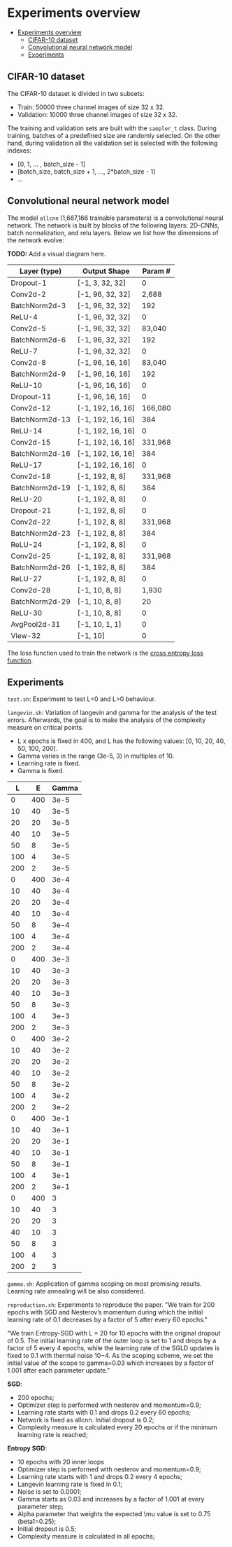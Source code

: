 # Experiments overview

- [Experiments overview](#experiments-overview)
  - [CIFAR-10 dataset](#cifar-10-dataset)
  - [Convolutional neural network model](#convolutional-neural-network-model)
  - [Experiments](#experiments)

## CIFAR-10 dataset

The CIFAR-10 dataset is divided in two subsets:

* Train: 50000 three channel images of size 32 x 32.
* Validation: 10000 three channel images of size 32 x 32.

The training and validation sets are built with the `sampler_t` class. During training, batches of a predefined size are randomly selected. On the other hand, during validation all the validation set is selected with the following indexes:

* [0, 1, ... , batch\_size - 1]
* [batch\_size, batch\_size + 1, ..., 2*batch\_size - 1]
* ...

## Convolutional neural network model

The model `allcnn` (1,667,166 trainable parameters) is a convolutional neural network. The network is built by blocks of the following layers: 2D-CNNs, batch normalization, and relu layers. Below we list how the dimensions of the network evolve:

**TODO:** Add a visual diagram here.

|Layer (type) |              Output Shape    |    Param #|
| --- | --- | --- |
|   Dropout-1     |       [-1, 3, 32, 32]        |       0|
| Conv2d-2    |       [-1, 96, 32, 32]     |      2,688|
|  BatchNorm2d-3      |     [-1, 96, 32, 32]    |         192|
|     ReLU-4      |     [-1, 96, 32, 32]     |          0|
|  Conv2d-5       |    [-1, 96, 32, 32]      |    83,040|
|  BatchNorm2d-6   |        [-1, 96, 32, 32]    |         192|
|     ReLU-7        |   [-1, 96, 32, 32]       |        0|
|   Conv2d-8   |        [-1, 96, 16, 16]       |   83,040|
| BatchNorm2d-9    |       [-1, 96, 16, 16]         |    192|
|    ReLU-10     |      [-1, 96, 16, 16]       |        0|
|   Dropout-11   |        [-1, 96, 16, 16]   |            0|
|   Conv2d-12       |   [-1, 192, 16, 16] |        166,080|
|BatchNorm2d-13   |       [-1, 192, 16, 16]     |        384|
|    ReLU-14   |       [-1, 192, 16, 16]  |             0|
|   Conv2d-15     |     [-1, 192, 16, 16] |        331,968|
|  BatchNorm2d-16       |   [-1, 192, 16, 16]    |         384|
|    ReLU-17       |   [-1, 192, 16, 16]  |             0|
|  Conv2d-18      |      [-1, 192, 8, 8]    |     331,968|
|    BatchNorm2d-19    |        [-1, 192, 8, 8]     |        384|
|     ReLU-20   |         [-1, 192, 8, 8]          |     0|
|   Dropout-21     |       [-1, 192, 8, 8]        |       0|
|    Conv2d-22     |       [-1, 192, 8, 8]         |331,968|
|    BatchNorm2d-23   |         [-1, 192, 8, 8]    |         384|
|          ReLU-24       |     [-1, 192, 8, 8]    |           0|
|      Conv2d-25     |       [-1, 192, 8, 8]      |   331,968|
| BatchNorm2d-26        |    [-1, 192, 8, 8]  |           384|
|        ReLU-27     |       [-1, 192, 8, 8]         |      0|
|   Conv2d-28           |  [-1, 10, 8, 8]     |      1,930|
|   BatchNorm2d-29       |      [-1, 10, 8, 8]      |        20|
|     ReLU-30     |        [-1, 10, 8, 8]     |          0|
| AvgPool2d-31     |        [-1, 10, 1, 1]          |     0|
|    View-32      |             [-1, 10]            |   0|

The loss function used to train the network is the [cross entropy loss function](https://pytorch.org/docs/stable/generated/torch.nn.CrossEntropyLoss.html).

## Experiments

`test.sh`: Experiment to test L=0 and L>0 behaviour.

`langevin.sh`: Variation of langevin and gamma for the analysis of the test errors. Afterwards, the goal is to make the analysis of the complexity measure on critical points.

- L x epochs is fixed in 400, and L has the following values: [0, 10, 20, 40, 50, 100, 200].
- Gamma varies in the range (3e-5, 3) in multiples of 10.
- Learning rate is fixed.
- Gamma is fixed.

| L| E | Gamma |
| - | - | - | 
| 0 | 400| 3e-5|
|10 | 40 | 3e-5 |
|20 | 20 | 3e-5|
|40 | 10 | 3e-5 |
|50 | 8 | 3e-5|
|100 | 4| 3e-5|
|200 | 2| 3e-5|
| 0 | 400| 3e-4|
|10 | 40 | 3e-4 |
|20 | 20 | 3e-4|
|40 | 10 | 3e-4 |
|50 | 8 | 3e-4|
|100 |4| 3e-4|
|200 |2| 3e-4|
| 0 | 400| 3e-3|
|10 | 40 | 3e-3 |
|20 | 20 | 3e-3|
|40 | 10 | 3e-3 |
|50 | 8 | 3e-3|
|100 |4| 3e-3|
|200 |2| 3e-3|
| 0 | 400| 3e-2|
|10 | 40 | 3e-2 |
|20 | 20 | 3e-2|
|40 | 10 | 3e-2|
|50 | 8 | 3e-2|
|100 |4| 3e-2|
|200 |2| 3e-2|
| 0 | 400| 3e-1|
|10 | 40 | 3e-1 |
|20 | 20 | 3e-1|
|40 | 10 | 3e-1 |
|50 | 8 | 3e-1|
|100 |4| 3e-1|
|200 |2| 3e-1|
| 0 | 400| 3|
|10 | 40 | 3 |
|20 | 20 | 3|
|40 | 10 | 3 |
|50 | 8 | 3|
|100 |4| 3|
|200 |2| 3|

`gamma.sh`: Application of gamma scoping on most promising results. Learning rate annealing will be also considered.

`reproduction.sh`: Experiments to reproduce the paper. "We train for 200 epochs with SGD and Nesterov’s momentum during which the initial learning rate of 0.1 decreases by a factor of 5 after every 60 epochs."

"We train Entropy-SGD with L = 20 for 10 epochs with the original dropout of 0.5. The initial learning rate of the outer loop is set to 1 and drops by a factor of 5 every 4 epochs, while the learning rate of the SGLD updates is fixed to 0.1 with thermal noise 10−4. As the scoping scheme, we set the initial value of the scope to gamma=0.03 which increases by a factor of 1.001 after each parameter update."

**SGD**: 
- 200 epochs;
- Optimizer step is performed with nesterov and momentum=0.9;
- Learning rate starts with 0.1 and drops 0.2 every 60 epochs;
- Network is fixed as allcnn. Initial dropout is 0.2;
- Complexity measure is calculated every 20 epochs or if the minimum learning rate is reached;

**Entropy SGD**:
- 10 epochs with 20 inner loops
- Optimizer step is performed with nesterov and momentum=0.9;
- Learning rate starts with 1 and drops 0.2 every 4 epochs;
- Langevin learning rate is fixed in 0.1;
- Noise is set to 0.0001;
- Gamma starts as 0.03 and increases by a factor of 1.001 at every parameter step;
- Alpha parameter that weights the expected \mu value is set to 0.75 (beta1=0.25);
- Initial dropout is 0.5;
- Complexity measure is calculated in all epochs;
